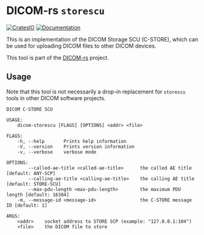 # DICOM-rs `storescu`

[![CratesIO](https://img.shields.io/crates/v/dicom-storescu.svg)](https://crates.io/crates/dicom-storescu)
[![Documentation](https://docs.rs/dicom-storescu/badge.svg)](https://docs.rs/dicom-storescu)

This is an implementation of the DICOM Storage SCU (C-STORE),
which can be used for uploading DICOM files to other DICOM devices.

This tool is part of the [DICOM-rs](https://github.com/Enet4/dicom-rs) project.

## Usage

Note that this tool is not necessarily a drop-in replacement
for `storescu` tools in other DICOM software projects.

```none
DICOM C-STORE SCU

USAGE:
    dicom-storescu [FLAGS] [OPTIONS] <addr> <file>

FLAGS:
    -h, --help       Prints help information
    -V, --version    Prints version information
    -v, --verbose    verbose mode

OPTIONS:
        --called-ae-title <called-ae-title>      the called AE title [default: ANY-SCP]
        --calling-ae-title <calling-ae-title>    the calling AE title [default: STORE-SCU]
        --max-pdu-length <max-pdu-length>        the maximum PDU length [default: 16384]
    -m, --message-id <message-id>                the C-STORE message ID [default: 1]

ARGS:
    <addr>    socket address to STORE SCP (example: "127.0.0.1:104")
    <file>    the DICOM file to store
```
